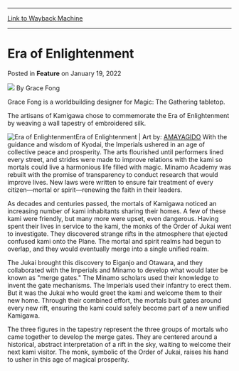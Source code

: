 
---
[Link to Wayback Machine](https://web.archive.org/web/20220119235456/https://magic.wizards.com/en/articles/archive/feature/era-enlightenment-2022-01-19?utm_campaign=Kamigawa%3A-Neon-Dynasty&utm_source=TWITTER&utm_medium=social&utm_content=6213943177)

[_metadata_:author]:- "Grace Fong"
[_metadata_:description]:- "Experience the Era of Enlightenment as it is depicted in a wall tapestry woven by the artisans of Kamigawa."
[_metadata_:generator]:- "Drupal 7 (http://drupal.org)"
[_metadata_:node]:- "1570622"
[_metadata_:publish_date]:- "2022-01-19"
[_metadata_:source]:- "div-main-content"
[_metadata_:title]:- "Era of Enlightenment"
[_metadata_:wayback_capture_timestamp]:- "2022-01-19 23:54:56"
[_metadata_:wayback_raw_url]:- "https://web.archive.org/web/20220119235456id_/https://magic.wizards.com/en/articles/archive/feature/era-enlightenment-2022-01-19?utm_campaign=Kamigawa%3A-Neon-Dynasty&utm_source=TWITTER&utm_medium=social&utm_content=6213943177"
[_metadata_:wayback_url]:- "https://magic.wizards.com/en/articles/archive/feature/era-enlightenment-2022-01-19?utm_campaign=Kamigawa%3A-Neon-Dynasty&utm_source=TWITTER&utm_medium=social&utm_content=6213943177"
---


Era of Enlightenment
====================



 Posted in **Feature**
 on January 19, 2022 






![](https://media.magic.wizards.com/styles/auth_small/public/images/person/portrait-grace-fong.jpeg)
By Grace Fong




 Grace Fong is a worldbuilding designer for Magic: The Gathering tabletop. 






The artisans of Kamigawa chose to commemorate the Era of Enlightenment by weaving a wall tapestry of embroidered silk.



![Era of Enlightenment](https://media.wizards.com/2022/images/daily/J27sdyyesd.jpg)Era of Enlightenment | Art by: [AMAYAGIDO](https://gatherer.wizards.com/Pages/Search/Default.aspx?action=advanced&output=spoiler&method=visual&artist=+%5B%22AMAYAGIDO%22%5D)
With the guidance and wisdom of Kyodai, the Imperials ushered in an age of collective peace and prosperity. The arts flourished until performers lined every street, and strides were made to improve relations with the kami so mortals could live a harmonious life filled with magic. Minamo Academy was rebuilt with the promise of transparency to conduct research that would improve lives. New laws were written to ensure fair treatment of every citizen—mortal or spirit—renewing the faith in their leaders.


As decades and centuries passed, the mortals of Kamigawa noticed an increasing number of kami inhabitants sharing their homes. A few of these kami were friendly, but many more were upset, even dangerous. Having spent their lives in service to the kami, the monks of the Order of Jukai went to investigate. They discovered strange rifts in the atmosphere that ejected confused kami onto the Plane. The mortal and spirit realms had begun to overlap, and they would eventually merge into a single unified realm.


The Jukai brought this discovery to Eiganjo and Otawara, and they collaborated with the Imperials and Minamo to develop what would later be known as "merge gates." The Minamo scholars used their knowledge to invent the gate mechanisms. The Imperials used their infantry to erect them. But it was the Jukai who would greet the kami and welcome them to their new home. Through their combined effort, the mortals built gates around every new rift, ensuring the kami could safely become part of a new unified Kamigawa.


The three figures in the tapestry represent the three groups of mortals who came together to develop the merge gates. They are centered around a historical, abstract interpretation of a rift in the sky, waiting to welcome their next kami visitor. The monk, symbolic of the Order of Jukai, raises his hand to usher in this age of magical prosperity.







